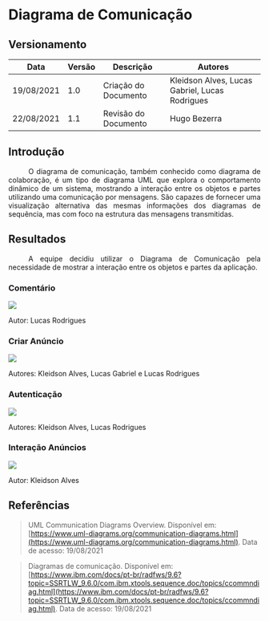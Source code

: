 # Diagrama de Comunicação

## Versionamento
| Data | Versão | Descrição | Autores |
| -------- | -------- | -------- | ---|
|   19/08/2021   |  1.0    |  Criação do Documento    | Kleidson Alves, Lucas Gabriel, Lucas Rodrigues
|   22/08/2021   |  1.1    |  Revisão do Documento    | Hugo Bezerra

## Introdução
<div style="text-indent: 40px; text-align: justify">
<p>
O diagrama de comunicação, também conhecido como diagrama de colaboração, é um tipo de diagrama UML que explora o comportamento dinâmico de um sistema, mostrando a interação entre os objetos e partes utilizando uma comunicação por mensagens. São capazes de fornecer uma visualização alternativa das mesmas informações dos diagramas de sequência, mas com foco na estrutura das mensagens transmitidas.
</p>
</div>

## Resultados

<div style="text-indent: 40px; text-align: justify">
<p>
A equipe decidiu utilizar o Diagrama de Comunicação pela necessidade de mostrar a interação entre os objetos e partes da aplicação.
</p>
</div>


### Comentário

[![](https://i.imgur.com/BxNbFoU.png)](https://i.imgur.com/BxNbFoU.png)

Autor: Lucas Rodrigues
### Criar Anúncio 

[![](https://i.imgur.com/ZA8ky04.png)](https://i.imgur.com/ZA8ky04.png)

Autores: Kleidson Alves, Lucas Gabriel e Lucas Rodrigues
### Autenticação

[![](https://i.imgur.com/OhD5Yuh.png)](https://i.imgur.com/OhD5Yuh.png)

Autores: Kleidson Alves, Lucas Rodrigues

### Interação Anúncios

[![](https://i.imgur.com/HuU4uO5.png)](https://i.imgur.com/HuU4uO5.png)

Autor: Kleidson Alves 

## Referências
> UML Communication Diagrams Overview. Disponível em: [https://www.uml-diagrams.org/communication-diagrams.html](https://www.uml-diagrams.org/communication-diagrams.html). Data de acesso: 19/08/2021

> Diagramas de comunicação. Disponível em: [https://www.ibm.com/docs/pt-br/radfws/9.6?topic=SSRTLW_9.6.0/com.ibm.xtools.sequence.doc/topics/ccommndiag.html](https://www.ibm.com/docs/pt-br/radfws/9.6?topic=SSRTLW_9.6.0/com.ibm.xtools.sequence.doc/topics/ccommndiag.html). Data de acesso: 19/08/2021